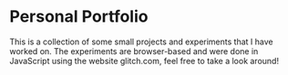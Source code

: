 # Personal Portfolio
This is a collection of some small projects and experiments that I have worked on. The experiments are browser-based and were done in JavaScript using the website glitch.com, feel free to take a look around!